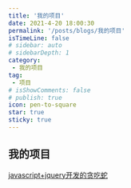 ```yaml
---
title: '我的项目'
date: 2021-4-20 18:00:30
permalink: '/posts/blogs/我的项目'
isTimeLine: false
# sidebar: auto
# sidebarDepth: 1
category:
 - 我的项目
tag:
 - 项目
# isShowComments: false
# publish: true
icon: pen-to-square
star: true
sticky: true
---
```




## 我的项目

[javascript+jquery开发的贪吃蛇](https://jinfazhu-mygit.github.io/Greedy-Snake/)
